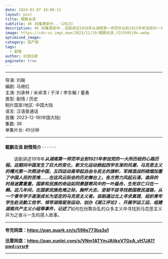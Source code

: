 ```yaml
---
date: 2024-01-07 18:08:11
layout: post
title: 鲲鹏击浪
subtitle: 4K 36集更新中.. (2023）
description: 4K 36集更新中..该剧讲述1918年从湖南第一师范毕业到1921年参加党的一大所历经的心路历程。这期间中国发生了巨大的变化，新文化运动掀起西学东渐的风潮，马克思主义的曙光第一次照进中国，五四运动高举起自由与民主的旗帜，军阀混战的硝烟加重了中国人民的苦难...
image: https://cdn-us.imgs.moe/2023/12/19/鲲鹏击浪_Y2S3Y0VjRo.webp
optimized_image: 
category: 国产剧
tags:
  - 剧情
author: 对酒当歌
paginate: true
---
```


---

导演: 刘飚  
编剧: 马继红  
主演: 刘承林 / 米卓清 / 于洋 / 李东翰 / 董勇  
类型: 剧情 / 历史  
制片国家/地区: 中国大陆  
语言: 汉语普通话  
首播: 2023-12-18(中国大陆)  
集数: 36  
单集片长: 45分钟  

---

#### 鲲鹏击浪 剧情简介 · · · · · ·

　　该剧讲述1918年***从湖南第一师范毕业到1921年参加党的一大所历经的心路历程。这期间中国发生了巨大的变化，新文化运动掀起西学东渐的风潮，马克思主义的曙光第一次照进中国，五四运动高举起自由与民主的旗帜，军阀混战的硝烟加重了中国人民的苦难……在这风云际会的历史舞台上，各方势力风起云涌，诡异的时局迷雾重重，国家和民族的命运如同萧瑟寒风中的一叶扁舟，生死存亡只在一瞬。这几年间，***在国家民族危难之际，胸怀大志、坚韧不拔寻找救国救民道路，从一个青年学子逐渐成长为坚定的马克思主义者。该剧通过***北上寻求真理、组织青年学生赴法勤工俭学、领导湖南驱张运动、创办《湘江评论》、开展学运工运、组建湖南共产主义小组等事件，记述了***如何在纷繁杂乱的众多主义中寻找到马克思主义并为之奋斗一生的感人故事。

---

**夸克网盘：<https://pan.quark.cn/s/598e773ba3a1>**

**迅雷网盘：<https://pan.xunlei.com/s/VNm1ATYmJAIikxVTGxA_vH7JA1?pwd=yrsr#>**

---
